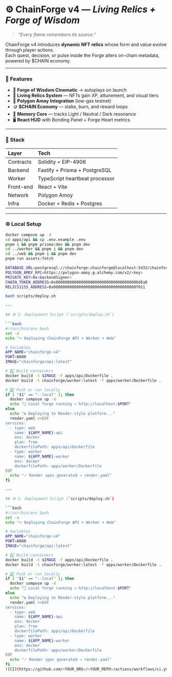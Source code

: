 # ⚙️ ChainForge v4 — *Living Relics + Forge of Wisdom*

> *“Every flame remembers its source.”*

ChainForge v4 introduces **dynamic NFT relics** whose form and value evolve through player actions.  
Each quest, decision, or pulse inside the Forge alters on-chain metadata, powered by $CHAIN economy.

---

### 🚀 Features
- 🧭 **Forge of Wisdom Cinematic** → autoplays on launch  
- 💠 **Living Relics System** — NFTs gain XP, attunement, and visual tiers  
- 🔗 **Polygon Amoy Integration** (low-gas testnet)  
- 🪙 **$CHAIN Economy** — stake, burn, and reward loops  
- 🧠 **Memory Core** — tracks Light / Neutral / Dark resonance  
- 🖥️ **React HUD** with Bonding Panel + Forge Heart metrics  

---

### 🧩 Stack
| Layer | Tech |
|:--|:--|
| Contracts | Solidity + EIP-4906 |
| Backend | Fastify + Prisma + PostgreSQL |
| Worker | TypeScript heartbeat processor |
| Front-end | React + Vite |
| Network | Polygon Amoy |
| Infra | Docker + Redis + Postgres |

---

### ⚙️ Local Setup
```bash
docker compose up -d
cd apps/api && cp .env.example .env
pnpm i && pnpm prisma:dev && pnpm dev
cd ../worker && pnpm i && pnpm dev
cd ../web && pnpm i && pnpm dev
pnpm run assets:fetch

DATABASE_URL=postgresql://chainforge:chainforge@localhost:5432/chainforge?schema=public
POLYGON_AMOY_RPC=https://polygon-amoy.g.alchemy.com/v2/<key>
PRIVATE_KEY=0x<backendSigner>
CHAIN_TOKEN_ADDRESS=0x000000000000000000000000000000000000dEaD
RELICS1155_ADDRESS=0x000000000000000000000000000000000000f011

bash scripts/deploy.sh

---

## ⚙️ 2. Deployment Script (`scripts/deploy.sh`)

```bash
#!/usr/bin/env bash
set -e
echo "🔥 Deploying ChainForge API + Worker + Web"

# Variables
APP_NAME="chainforge-v4"
PORT=8080
IMAGE="chainforge/api:latest"

# 1️⃣ Build containers
docker build -t $IMAGE -f apps/api/Dockerfile .
docker build -t chainforge/worker:latest -f apps/worker/Dockerfile .

# 2️⃣ Push or run locally
if [ "$1" == "--local" ]; then
  docker compose up -d
  echo "💠 Local forge running → http://localhost:$PORT"
else
  echo "⚙️ Deploying to Render-style platform..."
  render.yaml <<EOF
services:
  - type: web
    name: ${APP_NAME}-api
    env: docker
    plan: free
    dockerfilePath: apps/api/Dockerfile
  - type: worker
    name: ${APP_NAME}-worker
    env: docker
    dockerfilePath: apps/worker/Dockerfile
EOF
  echo "✅ Render spec generated → render.yaml"
fi

---

## ⚙️ 2. Deployment Script (`scripts/deploy.sh`)

```bash
#!/usr/bin/env bash
set -e
echo "🔥 Deploying ChainForge API + Worker + Web"

# Variables
APP_NAME="chainforge-v4"
PORT=8080
IMAGE="chainforge/api:latest"

# 1️⃣ Build containers
docker build -t $IMAGE -f apps/api/Dockerfile .
docker build -t chainforge/worker:latest -f apps/worker/Dockerfile .

# 2️⃣ Push or run locally
if [ "$1" == "--local" ]; then
  docker compose up -d
  echo "💠 Local forge running → http://localhost:$PORT"
else
  echo "⚙️ Deploying to Render-style platform..."
  render.yaml <<EOF
services:
  - type: web
    name: ${APP_NAME}-api
    env: docker
    plan: free
    dockerfilePath: apps/api/Dockerfile
  - type: worker
    name: ${APP_NAME}-worker
    env: docker
    dockerfilePath: apps/worker/Dockerfile
EOF
  echo "✅ Render spec generated → render.yaml"
fi
![CI](https://github.com/<YOUR_ORG>/<YOUR_REPO>/actions/workflows/ci.yml/badge.svg)